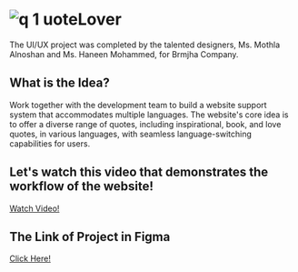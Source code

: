 # ![q 1](https://github.com/mothla/QuoteLover-Website/assets/94991403/aaf94236-4037-4e8d-823e-da49d121144e) uoteLover
  
The UI/UX project was completed by the talented designers, Ms. Mothla Alnoshan and Ms. Haneen Mohammed, for Brmjha Company.

## What is the Idea?
Work together with the development team to build a website support system that accommodates multiple languages. The website's core idea is to offer a diverse range of quotes, including inspirational, book, and love quotes, in various languages, with seamless language-switching capabilities for users.

## Let's watch this video that demonstrates the workflow of the website!
[Watch Video!](https://drive.google.com/drive/u/0/my-drive)

## The Link of Project in Figma
[Click Here!](https://www.figma.com/file/Az63zvFEvZ4u93HSvGRB1K/QuoteLover?type=design&node-id=93%3A31&mode=design&t=66tMBprNOmfUbOT7-1)
